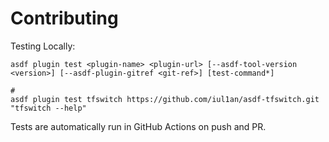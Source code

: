 # Contributing

Testing Locally:

```shell
asdf plugin test <plugin-name> <plugin-url> [--asdf-tool-version <version>] [--asdf-plugin-gitref <git-ref>] [test-command*]

#
asdf plugin test tfswitch https://github.com/iul1an/asdf-tfswitch.git "tfswitch --help"
```

Tests are automatically run in GitHub Actions on push and PR.
